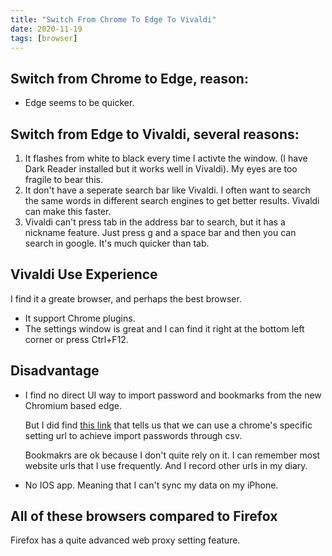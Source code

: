 ```yaml
---
title: "Switch From Chrome To Edge To Vivaldi"
date: 2020-11-19
tags: [browser]
---
```


## Switch from Chrome to Edge, reason:

- Edge seems to be quicker.

## Switch from Edge to Vivaldi, several reasons:

1. It flashes from white to black every time I activte the window. (I have Dark Reader installed but it works well in Vivaldi). My eyes are too fragile to bear this.
2. It don't have a seperate search bar like Vivaldi. I often want to search the same words in different search engines to get better results. Vivaldi can make this faster.
3. Vivaldi can't press tab in the address bar to search, but it has a nickname feature. Just press g and a space bar and then you can search in google. It's much quicker than tab.

## Vivaldi Use Experience

I find it a greate browser, and perhaps the best browser.

- It support Chrome plugins.
- The settings window is great and I can find it right at the bottom left corner or press Ctrl+F12.

## Disadvantage

- I find no direct UI way to import password and bookmarks from the new Chromium based edge.

  But I did find [this link](https://forum.vivaldi.net/topic/23989/export-import-passwords-via-csv-vivaldi-1-13-1-14/7) that tells us that we can use a chrome's specific setting url to achieve import passwords through csv.

  Bookmakrs are ok because I don't quite rely on it. I can remember most website urls that I use frequently. And I record other urls in my diary.

  

- No IOS app. Meaning that I can't sync my data on my iPhone. 

## All of these browsers compared to Firefox

Firefox has a quite advanced web proxy setting feature.